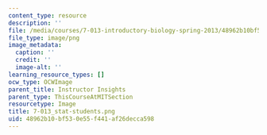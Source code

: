 ```yaml
---
content_type: resource
description: ''
file: /media/courses/7-013-introductory-biology-spring-2013/48962b10bf530e55f441af26decca598_7-013_stat-students.png
file_type: image/png
image_metadata:
  caption: ''
  credit: ''
  image-alt: ''
learning_resource_types: []
ocw_type: OCWImage
parent_title: Instructor Insights
parent_type: ThisCourseAtMITSection
resourcetype: Image
title: 7-013_stat-students.png
uid: 48962b10-bf53-0e55-f441-af26decca598
---
```

